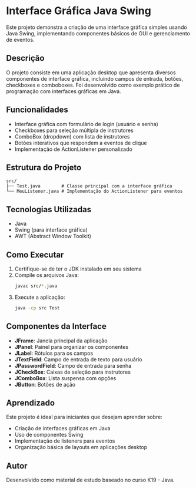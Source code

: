 # Interface Gráfica Java Swing

Este projeto demonstra a criação de uma interface gráfica simples usando Java Swing, implementando componentes básicos de GUI e gerenciamento de eventos.

## Descrição

O projeto consiste em uma aplicação desktop que apresenta diversos componentes de interface gráfica, incluindo campos de entrada, botões, checkboxes e comboboxes. Foi desenvolvido como exemplo prático de programação com interfaces gráficas em Java.

## Funcionalidades

- Interface gráfica com formulário de login (usuário e senha)
- Checkboxes para seleção múltipla de instrutores
- ComboBox (dropdown) com lista de instrutores
- Botões interativos que respondem a eventos de clique
- Implementação de ActionListener personalizado

## Estrutura do Projeto

```
src/
├── Test.java        # Classe principal com a interface gráfica
└── MeuListener.java # Implementação do ActionListener para eventos
```

## Tecnologias Utilizadas

- Java
- Swing (para interface gráfica)
- AWT (Abstract Window Toolkit)

## Como Executar

1. Certifique-se de ter o JDK instalado em seu sistema
2. Compile os arquivos Java:
   ```bash
   javac src/*.java
   ```
3. Execute a aplicação:
   ```bash
   java -cp src Test
   ```

## Componentes da Interface

- **JFrame**: Janela principal da aplicação
- **JPanel**: Painel para organizar os componentes
- **JLabel**: Rótulos para os campos
- **JTextField**: Campo de entrada de texto para usuário
- **JPasswordField**: Campo de entrada para senha
- **JCheckBox**: Caixas de seleção para instrutores
- **JComboBox**: Lista suspensa com opções
- **JButton**: Botões de ação

## Aprendizado

Este projeto é ideal para iniciantes que desejam aprender sobre:
- Criação de interfaces gráficas em Java
- Uso de componentes Swing
- Implementação de listeners para eventos
- Organização básica de layouts em aplicações desktop

## Autor

Desenvolvido como material de estudo baseado no curso K19 - Java.